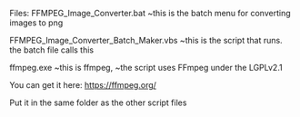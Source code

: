 Files:
FFMPEG_Image_Converter.bat
~this is the batch menu for converting images to png

FFMPEG_Image_Converter_Batch_Maker.vbs
~this is the script that runs. the batch file calls this


ffmpeg.exe
~this is ffmpeg, 
~the script uses FFmpeg under the LGPLv2.1

You can get it here:
https://ffmpeg.org/

Put it in the same folder as the other script files
